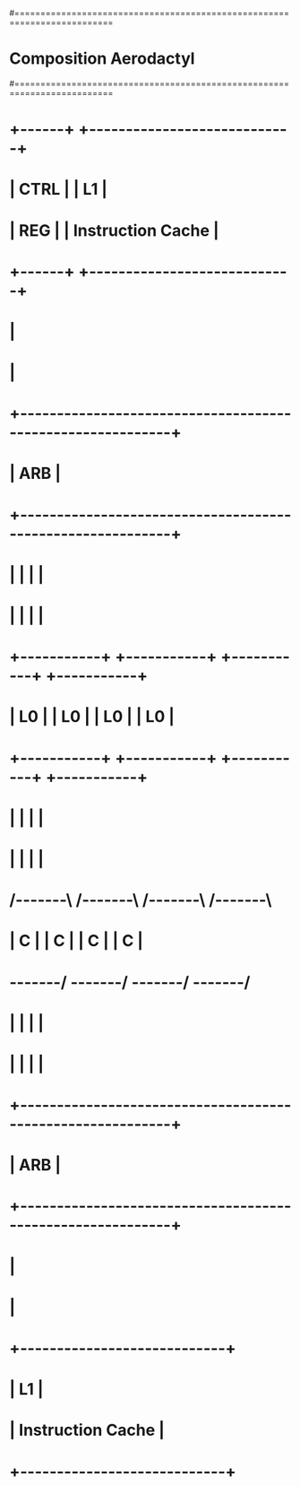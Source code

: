 #=========================================================================
# Composition Aerodactyl
#=========================================================================
#
#
#
#  +------+         +----------------------------+
#  | CTRL |         |             L1             |
#  | REG  |         |     Instruction Cache      |
#  +------+         +----------------------------+
#                                 |
#                                 |
#     +-----------------------------------------------------------+
#     |                           ARB                             |
#     +-----------------------------------------------------------+
#           |               |               |               |
#           |               |               |               |
#     +-----------+   +-----------+   +-----------+   +-----------+
#     |    L0     |   |    L0     |   |    L0     |   |    L0     |
#     +-----------+   +-----------+   +-----------+   +-----------+
#           |               |               |               |
#           |               |               |               |
#       /-------\       /-------\       /-------\       /-------\
#       |   C   |       |   C   |       |   C   |       |   C   |
#       \-------/       \-------/       \-------/       \-------/
#           |               |               |               |
#           |               |               |               |
#     +-----------------------------------------------------------+
#     |                           ARB                             |
#     +-----------------------------------------------------------+
#                                 |
#                                 |
#                   +----------------------------+
#                   |             L1             |
#                   |     Instruction Cache      |
#                   +----------------------------+
